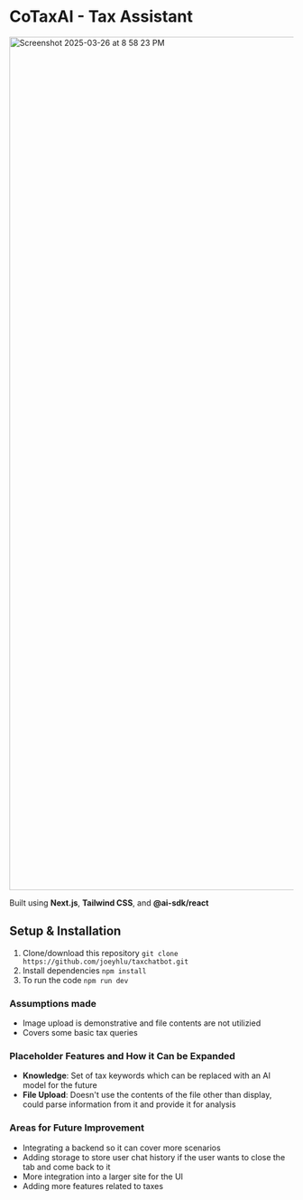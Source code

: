 # CoTaxAI - Tax Assistant
<img width="1512" alt="Screenshot 2025-03-26 at 8 58 23 PM" src="https://github.com/user-attachments/assets/3216e980-5b5e-4df7-9684-fb64c9099f13" />

Built using **Next.js**, **Tailwind CSS**, and **@ai-sdk/react**
## Setup & Installation
1. Clone/download this repository ```git clone https://github.com/joeyhlu/taxchatbot.git```
2. Install dependencies ```npm install```
3. To run the code ```npm run dev```

### Assumptions made
- Image upload is demonstrative and file contents are not utilizied
- Covers some basic tax queries

### Placeholder Features and How it Can be Expanded
- **Knowledge**: Set of tax keywords which can be replaced with an AI model for the future
- **File Upload**: Doesn't use the contents of the file other than display, could parse information from it and provide it for analysis

### Areas for Future Improvement
- Integrating a backend so it can cover more scenarios
- Adding storage to store user chat history if the user wants to close the tab and come back to it
- More integration into a larger site for the UI
- Adding more features related to taxes


